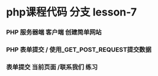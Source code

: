 # php课程代码 分支 lesson-7

### PHP 服务器端 客户端 创建简单网站

### PHP 表单提交 / 使用_GET\_POST\_REQUEST提交数据

### 表单提交 当前页面 /联系我们 练习